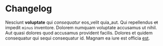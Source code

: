 # Changelog

Nesciunt **voluptate** qui _consequatur_ eos\_velit quia_aut. Qui
repellendus ~~et~~ impedit `minus` inventore. Dolorem numquam voluptate
accusamus ut nihil. Aut quasi dolores quod accusamus provident facilis.
Dolores et quidem consequatur qui sequi consequatur id. Magnam ea iure
est officia [est](http://example.com).
